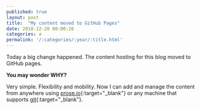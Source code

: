 ```yaml
---
published: true
layout: post
title:  "My content moved to GitHub Pages"
date: 2018-12-28 00:00:28
categories: a
permalink: '/:categories/:year/:title.html'
---
```

Today a big change happened. The content hosting for this blog moved to GitHub pages.
<!--End of Excerpt--> 

**You may wonder WHY?**

Very simple. Flexibility and mobility. 
Now I can add and manage the content from anywhere using [prose.io](https://prose.io){:target="_blank"} or any machine that supports [git](https://en.wikipedia.org/wiki/Git){:target="_blank"}.
